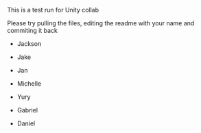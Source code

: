 This is a test run for Unity collab

Please try pulling the files, editing the readme with your name and commiting it back

- Jackson

- Jake

- Jan

- Michelle

- Yury

- Gabriel

- Daniel
